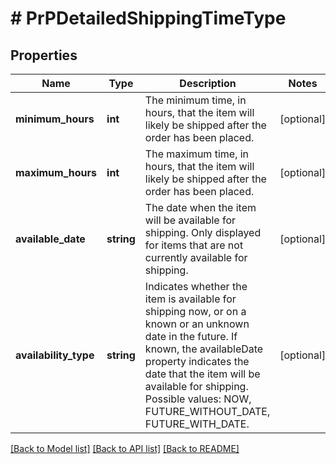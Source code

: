 # # PrPDetailedShippingTimeType

## Properties

Name | Type | Description | Notes
------------ | ------------- | ------------- | -------------
**minimum_hours** | **int** | The minimum time, in hours, that the item will likely be shipped after the order has been placed. | [optional]
**maximum_hours** | **int** | The maximum time, in hours, that the item will likely be shipped after the order has been placed. | [optional]
**available_date** | **string** | The date when the item will be available for shipping. Only displayed for items that are not currently available for shipping. | [optional]
**availability_type** | **string** | Indicates whether the item is available for shipping now, or on a known or an unknown date in the future. If known, the availableDate property indicates the date that the item will be available for shipping. Possible values: NOW, FUTURE_WITHOUT_DATE, FUTURE_WITH_DATE. | [optional]

[[Back to Model list]](../../README.md#models) [[Back to API list]](../../README.md#endpoints) [[Back to README]](../../README.md)

